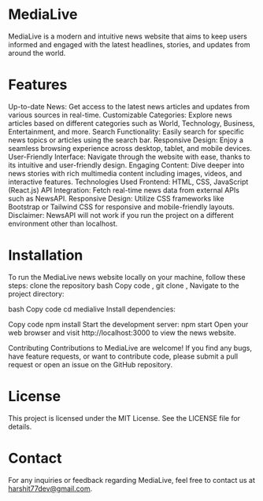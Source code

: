 # MediaLive

MediaLive is a modern and intuitive news website that aims to keep users informed and engaged with the latest headlines, stories, and updates from around the world.

# Features
Up-to-date News: Get access to the latest news articles and updates from various sources in real-time.
Customizable Categories: Explore news articles based on different categories such as World, Technology, Business, Entertainment, and more.
Search Functionality: Easily search for specific news topics or articles using the search bar.
Responsive Design: Enjoy a seamless browsing experience across desktop, tablet, and mobile devices.
User-Friendly Interface: Navigate through the website with ease, thanks to its intuitive and user-friendly design.
Engaging Content: Dive deeper into news stories with rich multimedia content including images, videos, and interactive features.
Technologies Used
Frontend: HTML, CSS, JavaScript (React.js)
API Integration: Fetch real-time news data from external APIs such as NewsAPI.
Responsive Design: Utilize CSS frameworks like Bootstrap or Tailwind CSS for responsive and mobile-friendly layouts.
Disclaimer: NewsAPI will not work if you run the project on a different environment other than localhost. 

# Installation
To run the MediaLive news website locally on your machine, follow these steps:
clone the repository
bash
Copy code , 
git clone ,
Navigate to the project directory:

bash
Copy code
cd medialive
Install dependencies:

Copy code
npm install
Start the development server:
npm start
Open your web browser and visit http://localhost:3000 to view the news website.

Contributing
Contributions to MediaLive are welcome! If you find any bugs, have feature requests, or want to contribute code, please submit a pull request or open an issue on the GitHub repository.

# License
This project is licensed under the MIT License. See the LICENSE file for details.

# Contact
For any inquiries or feedback regarding MediaLive, feel free to contact us at harshit77dev@gmail.com.
